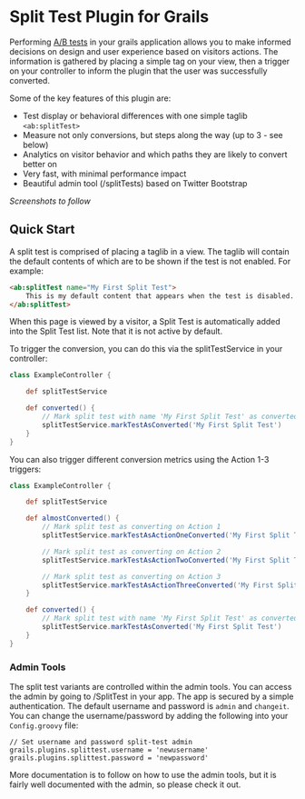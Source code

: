 # Split Test Plugin for Grails

Performing [A/B tests](http://en.wikipedia.org/wiki/A/B_testing) in your grails application allows you to make informed decisions on design and user experience 
based on visitors actions. The information is gathered by placing a simple tag on your view, then a trigger on your controller
to inform the plugin that the user was successfully converted.

Some of the key features of this plugin are:

* Test display or behavioral differences with one simple taglib `<ab:splitTest>`
* Measure not only conversions, but steps along the way (up to 3 - see below)
* Analytics on visitor behavior and which paths they are likely to convert better on
* Very fast, with minimal performance impact
* Beautiful admin tool (/splitTests) based on Twitter Bootstrap

*Screenshots to follow*

## Quick Start

A split test is comprised of placing a taglib in a view. The taglib will contain the default contents of which are to be shown if the test is not enabled. For example:

```html
<ab:splitTest name="My First Split Test">
    This is my default content that appears when the test is disabled.
</ab:splitTest>
```

When this page is viewed by a visitor, a Split Test is automatically added into the Split Test list. Note that it is not active by default.

To trigger the conversion, you can do this via the splitTestService in your controller:

```groovy
class ExampleController {

    def splitTestService

    def converted() {
        // Mark split test with name 'My First Split Test' as converted
        splitTestService.markTestAsConverted('My First Split Test')
    }
}
```
    
You can also trigger different conversion metrics using the Action 1-3 triggers:

```groovy
class ExampleController {

    def splitTestService

    def almostConverted() {
        // Mark split test as converting on Action 1
        splitTestService.markTestAsActionOneConverted('My First Split Test')

        // Mark split test as converting on Action 2
        splitTestService.markTestAsActionTwoConverted('My First Split Test')

        // Mark split test as converting on Action 3
        splitTestService.markTestAsActionThreeConverted('My First Split Test')
    }

    def converted() {
        // Mark split test with name 'My First Split Test' as converted
        splitTestService.markTestAsConverted('My First Split Test')
    }
}
```

### Admin Tools

The split test variants are controlled within the admin tools. You can access the admin by going to /SplitTest in your app. The app is secured by a simple authentication. The default username and password is `admin` and `changeit`. You can change the username/password by adding the following into your `Config.groovy` file:

    // Set username and password split-test admin
    grails.plugins.splittest.username = 'newusername'
    grails.plugins.splittest.password = 'newpassword'

More documentation is to follow on how to use the admin tools, but it is fairly well documented with the admin, so please check it out.
